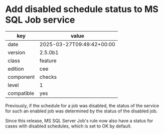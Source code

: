 [//]: # (werk v2)
# Add disabled schedule status to MS SQL Job service

key        | value
---------- | ---
date       | 2025-03-27T09:49:42+00:00
version    | 2.5.0b1
class      | feature
edition    | cee
component  | checks
level      | 1
compatible | yes

Previously, if the schedule for a job was disabled,
the status of the service for such an enabled job 
was determined by the status of the disabled job.

Since this release, MS SQL Server Job's rule now also 
have a status for cases with disabled schedules, 
which is set to OK by default.

